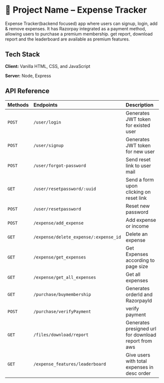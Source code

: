 # 🚀 Project Name – Expense Tracker

Expense Tracker(backend focused) app where users can signup, login, add & remove expenses. It has Razorpay integrated as a payment method, allowing users to purchase a premium membership. get report, download report and the leaderboard are available as premium features.

## Tech Stack

**Client:** Vanilla HTML, CSS, and JavaScript

**Server:** Node, Express

## API Reference

| Methods | Endpoints                             | Description                                          |
| :------ | :------------------------------------ | :--------------------------------------------------- |
| `POST`  | `/user/login`                         | Generates JWT token for existed user                 |
| `POST`  | `/user/signup`                        | Generates JWT token for new user                     |
| `POST`  | `/user/forgot-password`               | Send reset link to user mail                         |
| `GET`   | `/user/resetpassword/:uuid`           | Send a form upon clicking on reset link              |
| `POST`  | `/user/resetpassword`                 | Reset new password                                   |
| `POST`  | `/expense/add_expense`                | Add expense or income                                |
| `GET`   | `/expense/delete_expense/:expense_id` | Delete an expense                                    |
| `GET`   | `/expense/get_expenses`               | Get Expenses according to page size                  |
| `GET`   | `/expense/get_all_expenses`           | Get all expenses                                     |
| `GET`   | `/purchase/buymembership`             | Generates orderId and RazorpayId                     |
| `POST`  | `/purchase/verifyPayment`             | verify payment                                       |
| `GET`   | `/files/download/report`              | Generates presigned url for download report from aws |
| `GET`   | `/expense_features/leaderboard`       | Give users with total expenses in desc order         |
